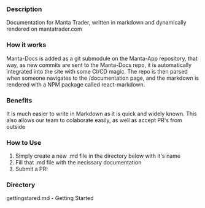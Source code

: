 ### Description

Documentation for Manta Trader, written in markdown and dynamically rendered on mantatrader.com

### How it works

Manta-Docs is added as a git submodule on the Manta-App repository, that way, as new commits are sent to the Manta-Docs repo, it is automatically integrated into the site with some CI/CD magic. The repo is then parsed when someone navigates to the /documentation page, and the markdown is rendered with a NPM package called react-markdown.

### Benefits

It is much easier to write in Markdown as it is quick and widely known. This also allows our team to colaborate easily, as well as accept PR's from outside

### How to Use

1. Simply create a new .md file in the directory below with it's name
2. Fill that .md file with the necissary documentation
3. Submit a PR!

### Directory

gettingstared.md - Getting Started
